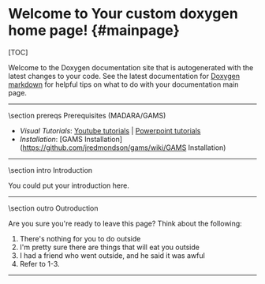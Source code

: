Welcome to Your custom doxygen home page!                 {#mainpage}
==================

[TOC]

Welcome to the Doxygen documentation site that is autogenerated with
the latest changes to your code. See the latest documentation for
[Doxygen markdown](https://www.stack.nl/~dimitri/doxygen/manual/markdown.html)
for helpful tips on what to do with your documentation main page.

___
\section prereqs Prerequisites (MADARA/GAMS)
* *Visual Tutorials*: [Youtube tutorials](https://www.youtube.com/watch?v=Qvl3YriLMYI&list=PLSNlEg26NNpwi4ggcPYU8JvS1aVtV60_z) | [Powerpoint tutorials](https://github.com/jredmondson/gams/wiki/Tutorial-Series-(C))
* *Installation*: [GAMS Installation](https://github.com/jredmondson/gams/wiki/GAMS Installation)

___
\section intro Introduction

You could put your introduction here.

___
\section outro Outroduction


Are you sure you're ready to leave this page? Think about the following:

1. There's nothing for you to do outside
2. I'm pretty sure there are things that will eat you outside
3. I had a friend who went outside, and he said it was awful
4. Refer to 1-3.


     
___



